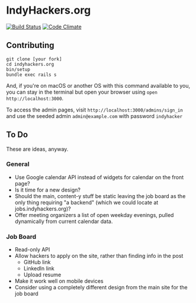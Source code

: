 # IndyHackers.org

[![Build Status](https://travis-ci.org/indyhackers/indyhackers.org.svg?branch=master)](https://travis-ci.org/indyhackers/indyhackers.org)
[![Code Climate](https://codeclimate.com/github/indyhackers/indyhackers.org/badges/gpa.svg)](https://codeclimate.com/github/mileszs/indyhackers.org)

## Contributing

```
git clone [your fork]
cd indyhackers.org
bin/setup
bundle exec rails s
```

And, if you're on macOS or another OS with this command available to you, you can stay in the terminal but open your browser using `open http://localhost:3000`.

To access the admin pages, visit `http://localhost:3000/admins/sign_in` and use the seeded admin `admin@example.com` with password `indyhacker`

## To Do

These are ideas, anyway.

### General
- Use Google calendar API instead of widgets for calendar on the front page?
- Is it time for a new design?
- Should the main, content-y stuff be static leaving the job board as the only thing requiring "a backend" (which we could locate at jobs.indyhackers.org)?
- Offer meeting organizers a list of open weekday evenings, pulled dynamically from current calendar data.

### Job Board
- Read-only API
- Allow hackers to apply on the site, rather than finding info in the post
  - GitHub link
  - LinkedIn link
  - Upload resume
- Make it work well on mobile devices
- Consider using a completely different design from the main site for the job board
